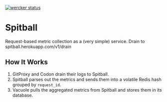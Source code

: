 [![wercker status](https://app.wercker.com/status/cd189eb7defac15cc7e2dcba3366a1f8/m "wercker status")](https://app.wercker.com/project/bykey/cd189eb7defac15cc7e2dcba3366a1f8)


Spitball
========

Request-based metric collection as a (very simple) service.
Drain to spitball.herokuapp.com/v1/drain

How It Works
------------
1. GitProxy and Codon drain their logs to Spitball.
2. Spitball parses out the metrics and sends them into a volatile Redis hash grouped by `request_id`.
3. Vacuole pulls the aggregated metrics from Spitball and stores them in its database.
